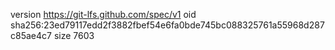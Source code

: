 version https://git-lfs.github.com/spec/v1
oid sha256:23ed79117edd2f3882fbef54e6fa0bde745bc088325761a55968d287c85ae4c7
size 7603

